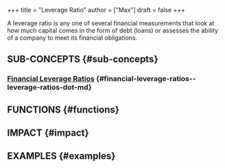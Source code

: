 +++
title = "Leverage Ratio"
author = ["Max"]
draft = false
+++

A leverage ratio is any one of several financial measurements that look at how
much capital comes in the form of debt (loans) or assesses the ability of a
company to meet its financial obligations.


## SUB-CONCEPTS {#sub-concepts}


### [Financial Leverage Ratios](leverage-ratios.md) {#financial-leverage-ratios--leverage-ratios-dot-md}


## FUNCTIONS {#functions}


## IMPACT {#impact}


## EXAMPLES {#examples}
